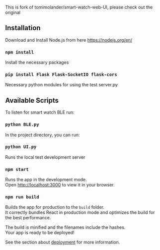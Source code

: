 
This is fork of tomimolander/smart-watch-web-UI, please check out the original
## Installation

Download and Install Node.js from here https://nodejs.org/en/

### `npm install`

Install the necessary packages

### `pip install Flask Flask-SocketIO flask-cors`

Necessary python modules for using the test server.py

## Available Scripts

To listen for smart watch BLE run:

### `python BLE.py`

In the project directory, you can run:

### `python UI.py`

Runs the local test development server

### `npm start`

Runs the app in the development mode.\
Open [http://localhost:3000](http://localhost:3000) to view it in your browser.


### `npm run build`

Builds the app for production to the `build` folder.\
It correctly bundles React in production mode and optimizes the build for the best performance.

The build is minified and the filenames include the hashes.\
Your app is ready to be deployed!

See the section about [deployment](https://facebook.github.io/create-react-app/docs/deployment) for more information.
